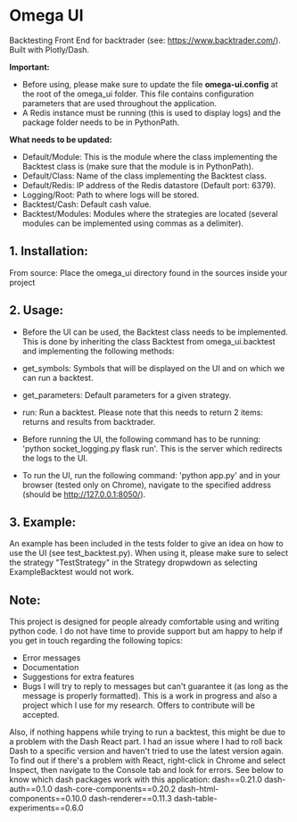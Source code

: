 # Omega UI

Backtesting Front End for backtrader (see: https://www.backtrader.com/). Built with Plotly/Dash.

**Important:**
  * Before using, please make sure to update the file **omega-ui.config** at the root of the omega_ui folder.
This file contains configuration parameters that are used throughout the application.
  * A Redis instance must be running (this is used to display logs) and the package folder needs to be in PythonPath.

**What needs to be updated:**
  * Default/Module: This is the module where the class implementing the Backtest class is (make sure that the module is in
PythonPath).
  * Default/Class: Name of the class implementing the Backtest class.
  * Default/Redis: IP address of the Redis datastore (Default port: 6379).
  * Logging/Root: Path to where logs will be stored.
  * Backtest/Cash: Default cash value.
  * Backtest/Modules: Modules where the strategies are located (several modules can be implemented using commas as
a delimiter).


## 1. Installation:
From source: Place the omega_ui directory found in the sources inside your project

## 2. Usage:
  * Before the UI can be used, the Backtest class needs to be implemented. This is done by inheriting the class Backtest
from omega_ui.backtest and implementing the following methods:
  * get_symbols: Symbols that will be displayed on the UI and on which we can run a backtest.
  * get_parameters: Default parameters for a given strategy.
  * run: Run a backtest. Please note that this needs to return 2 items: returns and results from backtrader.

  * Before running the UI, the following command has to be running: 'python socket_logging.py flask run'. This is the
server which redirects the logs to the UI.

  * To run the UI, run the following command: 'python app.py' and in your browser (tested only on Chrome), navigate to
the specified address (should be http://127.0.0.1:8050/).

## 3. Example:
An example has been included in the tests folder to give an idea on how to use the UI (see test_backtest.py). When
using it, please make sure to select the strategy "TestStrategy" in the Strategy dropwdown as selecting ExampleBacktest
would not work.

## Note:
This project is designed for people already comfortable using and writing python code. I do not have time to provide
support but am happy to help if you get in touch regarding the following topics:
  * Error messages
  * Documentation
  * Suggestions for extra features
  * Bugs
I will try to reply to messages but can't guarantee it (as long as the message is properly formatted). This is a work
in progress and also a project which I use for my research. Offers to contribute will be accepted.

Also, if nothing happens while trying to run a backtest, this might be due to a problem with the Dash React part.
I had an issue where I had to roll back Dash to a specific version and haven't tried to use the latest version again.
To find out if there's a problem with React, right-click in Chrome and select Inspect, then navigate to the Console
tab and look for errors. See below to know which dash packages work with this application:
dash==0.21.0
dash-auth==0.1.0
dash-core-components==0.20.2
dash-html-components==0.10.0
dash-renderer==0.11.3
dash-table-experiments==0.6.0
